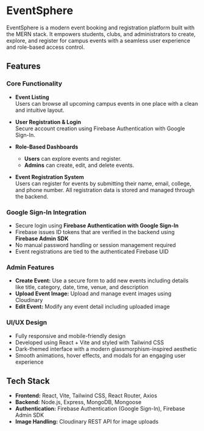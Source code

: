 # EventSphere

EventSphere is a modern event booking and registration platform built with the MERN stack. It empowers students, clubs, and administrators to create, explore, and register for campus events with a seamless user experience and role-based access control.

## Features

### Core Functionality

- **Event Listing**  
  Users can browse all upcoming campus events in one place with a clean and intuitive layout.

- **User Registration & Login**  
  Secure account creation using Firebase Authentication with Google Sign-In.

- **Role-Based Dashboards**  
  - **Users** can explore events and register.  
  - **Admins** can create, edit, and delete events.

- **Event Registration System**  
  Users can register for events by submitting their name, email, college, and phone number. All registration data is stored and managed through the backend.

### Google Sign-In Integration

- Secure login using **Firebase Authentication with Google Sign-In**
- Firebase issues ID tokens that are verified in the backend using **Firebase Admin SDK**
- No manual password handling or session management required
- Event registrations are tied to the authenticated Firebase UID

### Admin Features

- **Create Event:** Use a secure form to add new events including details like title, category, date, time, venue, and description
- **Upload Event Image:** Upload and manage event images using Cloudinary
- **Edit Event:** Modify any event detail including uploaded image

### UI/UX Design

- Fully responsive and mobile-friendly design
- Developed using React + Vite and styled with Tailwind CSS
- Dark-themed interface with a modern glassmorphism-inspired aesthetic
- Smooth animations, hover effects, and modals for an engaging user experience

## Tech Stack

- **Frontend:** React, Vite, Tailwind CSS, React Router, Axios  
- **Backend:** Node.js, Express, MongoDB, Mongoose  
- **Authentication:** Firebase Authentication (Google Sign-In), Firebase Admin SDK  
- **Image Handling:** Cloudinary REST API for image uploads
